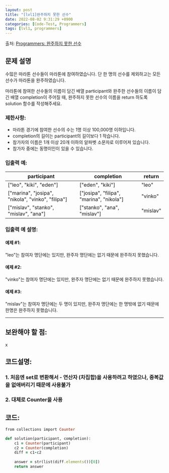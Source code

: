 ```yaml
---
layout: post
title: "[lvl1]완주하지 못한 선수"
date: 2022-08-02 9:31:29 +0900
categories: [Code-Test, Programmers]
tags: [lvl1, programmers]
---
```


출처: [Programmers: 완주하지 못한 선수
](https://school.programmers.co.kr/learn/courses/30/lessons/42576)

## 문제 설명

수많은 마라톤 선수들이 마라톤에 참여하였습니다. 단 한 명의 선수를 제외하고는 모든 선수가 마라톤을 완주하였습니다.

마라톤에 참여한 선수들의 이름이 담긴 배열 participant와 완주한 선수들의 이름이 담긴 배열 completion이 주어질 때, 완주하지 못한 선수의 이름을 return 하도록 solution 함수를 작성해주세요.

### 제한사항:
* 마라톤 경기에 참여한 선수의 수는 1명 이상 100,000명 이하입니다.
* completion의 길이는 participant의 길이보다 1 작습니다.
* 참가자의 이름은 1개 이상 20개 이하의 알파벳 소문자로 이루어져 있습니다.
* 참가자 중에는 동명이인이 있을 수 있습니다.

### 입출력 예:

| participant                                       | completion                               | return   |
|---------------------------------------------------|------------------------------------------|----------|
| ["leo", "kiki", "eden"]                           | ["eden", "kiki"]                         | "leo"    |
| ["marina", "josipa", "nikola", "vinko", "filipa"] | ["josipa", "filipa", "marina", "nikola"] | "vinko"  |
| ["mislav", "stanko", "mislav", "ana"]             | ["stanko", "ana", "mislav"]              | "mislav" |

### 입출력 예 설명:

#### 예제 #1:
"leo"는 참여자 명단에는 있지만, 완주자 명단에는 없기 때문에 완주하지 못했습니다.

#### 예제 #2:
"vinko"는 참여자 명단에는 있지만, 완주자 명단에는 없기 때문에 완주하지 못했습니다.

#### 예제 #3:
"mislav"는 참여자 명단에는 두 명이 있지만, 완주자 명단에는 한 명밖에 없기 때문에 한명은 완주하지 못했습니다.
<br>
<hr>

## 보완해야 할 점: 
x
<br>



## 코드설명:
### 1. 처음엔 set로 변환해서 - 연산자 (차집합)을 사용하려고 하였으나, 중복값을 없애버리기 때문에 사용불가
### 2. 대체로 Counter을 사용

## 코드:

```ruby
from collections import Counter

def solution(participant, completion):
    c1 = Counter(participant)
    c2 = Counter(completion)
    diff = c1-c2
    
    answer = str(list(diff.elements())[0])
    return answer
```
